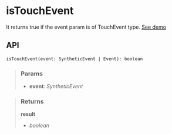 # isTouchEvent
It returns true if the event param is of TouchEvent type. [See demo](https://ndriadev.github.io/react-tools/#/utils/isTouchEvent)

## API

```tsx
isTouchEvent(event: SyntheticEvent | Event): boolean
```

> ### Params
>
> - __event__: _SyntheticEvent_
>


> ### Returns
>
> __result__
> - _boolean_  
>